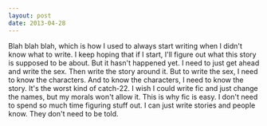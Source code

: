 ```yaml
---
layout: post
date: 2013-04-28
---
```


Blah blah blah, which is how I used to always start writing when I didn't know what to write. I keep hoping that if I start, I'll figure out what this story is supposed to be about. But it hasn't happened yet. I need to just get ahead and write the sex. Then write the story around it. But to write the sex, I need to know the characters. And to know the characters, I need to know the story. It's the worst kind of catch-22. I wish I could write fic and just change the names, but my morals won't allow it. This is why fic is easy. I don't need to spend so much time figuring stuff out. I can just write stories and people know. They don't need to be told. 
